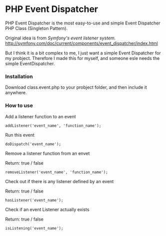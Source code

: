 # PHP Event Dispatcher

PHP Event Dispatcher is the most easy-to-use and simple Event Dispatcher PHP Class (Singleton Pattern).

Original idea is from *Symfony's event listener system.* 
http://symfony.com/doc/current/components/event_dispatcher/index.html

But I think it is a bit complex to me, I just want a simple Event Dispatcher for my probject. Therefore I made this for myself, and someone esle needs the simple EventDispatcher.

### Installation

Download class.event.php to your probject folder, and then include it anywhere.

### How to use

Add a listener function to an event
```
addListener('event_name', 'function_name');
```

Run this event

```
doDispatch('event_name');
```

Remove a listener function from an envet

Return: true / false

```
removeListener('event_name', 'function_name');
```

Check out if there is any listener defined by an event

Return: true / false

```
hasListener('event_name');
```

Check if an event Listener actually exists

Return: true / false

```
isListening('event_name');
```
